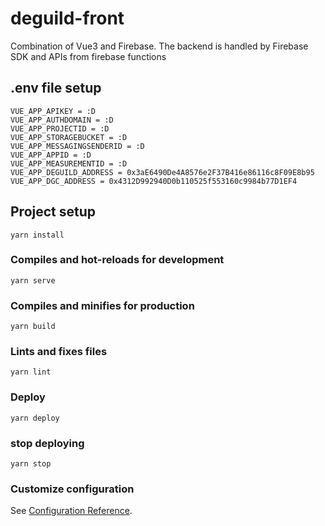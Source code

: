 # deguild-front

Combination of Vue3 and Firebase. The backend is handled by Firebase SDK and APIs from firebase functions

## .env file setup
```
VUE_APP_APIKEY = :D
VUE_APP_AUTHDOMAIN = :D
VUE_APP_PROJECTID = :D
VUE_APP_STORAGEBUCKET = :D
VUE_APP_MESSAGINGSENDERID = :D
VUE_APP_APPID = :D
VUE_APP_MEASUREMENTID = :D
VUE_APP_DEGUILD_ADDRESS = 0x3aE6490De4A8576e2F37B416e86116c8F09E8b95
VUE_APP_DGC_ADDRESS = 0x4312D992940D0b110525f553160c9984b77D1EF4
```

## Project setup
```
yarn install
```

### Compiles and hot-reloads for development
```
yarn serve
```

### Compiles and minifies for production
```
yarn build
```

### Lints and fixes files
```
yarn lint
```

### Deploy
```
yarn deploy
```

### stop deploying
```
yarn stop
```

### Customize configuration
See [Configuration Reference](https://cli.vuejs.org/config/).